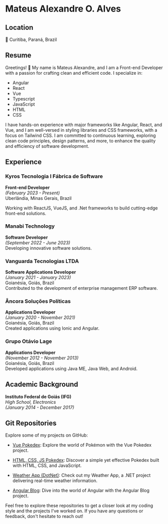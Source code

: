 
# Mateus Alexandre O. Alves

## Location
📍 Curitiba, Paraná, Brazil

## Resume
Greetings! 👋 My name is Mateus Alexandre, and I am a Front-end Developer with a passion for crafting clean and efficient code. I specialize in:

- Angular
- React
- Vue
- Typescript
- JavaScript
- HTML
- CSS

I have hands-on experience with major frameworks like Angular, React, and Vue, and I am well-versed in styling libraries and CSS frameworks, with a focus on Tailwind CSS. I am committed to continuous learning, exploring clean code principles, design patterns, and more, to enhance the quality and efficiency of software development.

## Experience

### Kyros Tecnologia I Fábrica de Software
**Front-end Developer**  
*(February 2023 - Present)*  
Uberlândia, Minas Gerais, Brazil

Working with ReactJS, VueJS, and .Net frameworks to build cutting-edge front-end solutions.

### Manabi Technology
**Software Developer**  
*(September 2022 - June 2023)*  
Developing innovative software solutions.

### Vanguarda Tecnologias LTDA
**Software Applications Developer**  
*(January 2021 - January 2023)*  
Goianésia, Goiás, Brazil  
Contributed to the development of enterprise management ERP software.

### Âncora Soluções Políticas
**Applications Developer**  
*(January 2020 - November 2021)*  
Goianésia, Goiás, Brazil  
Created applications using Ionic and Angular.

### Grupo Otávio Lage
**Applications Developer**  
*(November 2012 - November 2013)*  
Goianésia, Goiás, Brazil  
Developed applications using Java ME, Java Web, and Android.

## Academic Background
**Instituto Federal de Goiás (IFG)**  
*High School, Electronics*  
*(January 2014 - December 2017)*

## Git Repositories
Explore some of my projects on GitHub:

- [Vue Pokedex](https://github.com/mateusalexandre6/vue-pokedex.git): Explore the world of Pokémon with the Vue Pokedex project.

- [HTML, CSS, JS Pokedex](https://github.com/mateusalexandre6/js-developer-pokedex.git): Discover a simple yet effective Pokedex built with HTML, CSS, and JavaScript.

- [Weather App (DotNet)](https://github.com/mateusalexandre6/weatherApp.git): Check out my Weather App, a .NET project delivering real-time weather information.

- [Angular Blog](https://github.com/mateusalexandre6/angular-blog.git): Dive into the world of Angular with the Angular Blog project.

Feel free to explore these repositories to get a closer look at my coding style and the projects I've worked on. If you have any questions or feedback, don't hesitate to reach out!
```

